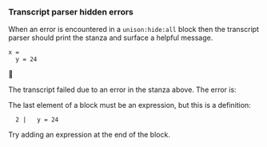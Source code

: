 ### Transcript parser hidden errors

When an error is encountered in a `unison:hide:all` block
then the transcript parser should print the stanza
and surface a helpful message.

``` unison
x = 
  y = 24
```



🛑

The transcript failed due to an error in the stanza above. The error is:


  The last element of a block must be an expression, but this is
  a definition:
  
      2 |   y = 24
  
  Try adding an expression at the end of the block.

